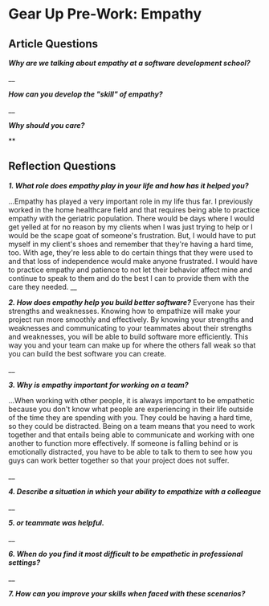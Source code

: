 # Gear Up Pre-Work: Empathy

## Article Questions

***Why are we talking about empathy at a software development school?***

__

***How can you develop the "skill" of empathy?***

__

***Why should you care?***

**



## Reflection Questions

***1. What role does empathy play in your life and how has it helped you?***

...Empathy has played a very important role in my life thus far. I previously worked in the home healthcare field and that requires being able to practice empathy with the geriatric population. There would be days where I would get yelled at for no reason by my clients when I was just trying to help or I would be the scape goat of someone's frustration. But, I would have to put myself in my client's shoes and remember that they're having a hard time, too. With age, they're less able to do certain things that they were used to and that loss of independence would make anyone frustrated. I would have to practice empathy and patience to not let their behavior affect mine and continue to speak to them and do the best I can to provide them with the care they needed.
__

***2. How does empathy help you build better software?***
Everyone has their strengths and weaknesses. Knowing how to empathize will make your project run more smoothly and effectively. By knowing your strengths and weaknesses and communicating to your teammates about their strengths and weaknesses, you will be able to build software more efficiently. This way you and your team can make up for where the others fall weak so that you can build the best software you can create.

__

***3. Why is empathy important for working on a team?***

...When working with other people, it is always important to be empathetic because you don't know what people are experiencing in their life outside of the time they are spending with you. They could be having a hard time, so they could be distracted. Being on a team means that you need to work together and that entails being able to communicate and working with one another to function more effectively. If someone is falling behind or is emotionally distracted, you have to be able to talk to them to see how you guys can work better together so that your project does not suffer.

__

***4. Describe a situation in which your ability to empathize with a colleague***

__

***5. or teammate was helpful.***


__

***6. When do you find it most difficult to be empathetic in professional settings?***


__

***7. How can you improve your skills when faced with these scenarios?***
